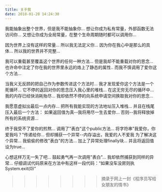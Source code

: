 ```yaml
---
title: 关于我
date: 2018-01-28 14:24:30
---
```


我能抽象出整个世界，但是我不能抽象你...
想让你成为私有常量，外部函数无法访问你...
又想让你成为全局常量，在整个生命周期随时都可以调用你...

因为世界上没有这样的常量...
所以我无法定义你...
因为你在我心中是那么的具体...
所以我的世界并不完整...

我可以重载甚至覆盖这个世界的任何一种方法...
但是我却不能重载对你的思念...
也许命中注定了你在我的世界里永远的烙上了静态的属性..
而我不慎调用了爱你这个方法...

当我义无反顾的把自己作为参数传进这个方法时...
我才发现爱你这个方法是一个死循环...
它不停的返回对你的思念压入我心里的堆栈...
在这无穷无尽的循环中...
我的内存已经快消耗殆尽...
我却依然不停的向系统申请空间换取我对你的思念...

我愿意虚拟出最后一点内存...
把所有我能实现的方法地址压入堆栈...
并且在栈尾压入最后一个方法：
如果返回值为真--我将用尽一生去爱你...
否则--我将释放掉所有的系统资源...

终于我受不了爱你的煎熬...
调用了"表白"这个public方法...
将字符串"我爱你，你爱我吗？"传递给你...
但却捕获一个异常--内存溢出，我爱的人不爱我
为了解决这个异常...
我偷偷的修改"表白"的方法...
加上了异常处理finally块...
并且将返回值设为true...

心想这样万无一失了吧...
鼓起勇气再一次调用"表白"...
我却依然捕获到同样的异常...
仔细调试代码原来在方法中有这样一段代码：“如果没车没房则执System.exit(0)”

>>>>>>>>摘录于网上一封《程序员写给女朋友的情书》